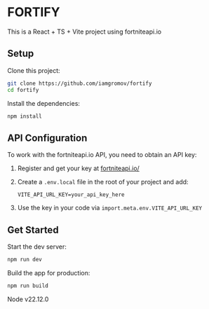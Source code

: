 # FORTIFY

This is a React + TS + Vite project using fortniteapi.io

## Setup

Clone this project:

```bash
git clone https://github.com/iamgromov/fortify
cd fortify
```

Install the dependencies:

```bash
npm install
```

## API Configuration

To work with the fortniteapi.io API, you need to obtain an API key:

1. Register and get your key at [fortniteapi.io/](https://fortniteapi.io/)

2. Create a `.env.local` file in the root of your project and add:

    `VITE_API_URL_KEY=your_api_key_here`

3. Use the key in your code via `import.meta.env.VITE_API_URL_KEY`

## Get Started

Start the dev server:

```bash
npm run dev
```

Build the app for production:

```bash
npm run build
```

Node v22.12.0
